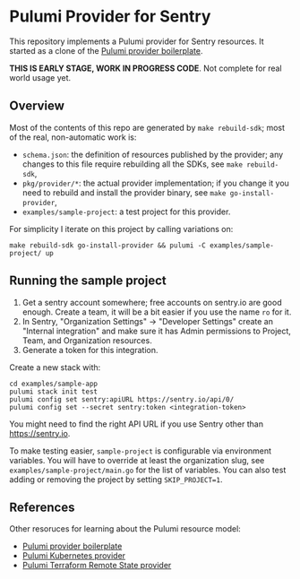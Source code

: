 # Pulumi Provider for Sentry

This repository implements a Pulumi provider for Sentry resources.  It started
as a clone of the [Pulumi provider boilerplate](https://github.com/pulumi/pulumi-provider-boilerplate).

**THIS IS EARLY STAGE, WORK IN PROGRESS CODE**.  Not complete for real world usage yet.

## Overview

Most of the contents of this repo are generated by `make rebuild-sdk`; most of the real, non-automatic work is:

- `schema.json`: the definition of resources published by the provider; any
  changes to this file require rebuilding all the SDKs, see `make rebuild-sdk`,
- `pkg/provider/*`: the actual provider implementation; if you change it you
  need to rebuild and install the provider binary, see `make go-install-provider`,
- `examples/sample-project`: a test project for this provider.

For simplicity I iterate on this project by calling variations on:

```
make rebuild-sdk go-install-provider && pulumi -C examples/sample-project/ up
```


## Running the sample project

1. Get a sentry account somewhere; free accounts on sentry.io are good enough.
   Create a team, it will be a bit easier if you use the name `ro` for it.
2. In Sentry, "Organization Settings" -> "Developer Settings" create an
   "Internal integration" and make sure it has Admin permissions to Project,
   Team, and Organization resources.
3. Generate a token for this integration.

Create a new stack with:

```
cd examples/sample-app
pulumi stack init test
pulumi config set sentry:apiURL https://sentry.io/api/0/
pulumi config set --secret sentry:token <integration-token>
```

You might need to find the right API URL if you use Sentry other than https://sentry.io.

To make testing easier, `sample-project` is configurable via environment
variables.  You will have to override at least the organization slug, see
`examples/sample-project/main.go` for the list of variables.  You can also test
adding or removing the project by setting `SKIP_PROJECT=1`.

## References

Other resoruces for learning about the Pulumi resource model:

* [Pulumi provider boilerplate](https://github.com/pulumi/pulumi-provider-boilerplate)
* [Pulumi Kubernetes provider](https://github.com/pulumi/pulumi-kubernetes/blob/master/provider/pkg/provider/provider.go)
* [Pulumi Terraform Remote State provider](https://github.com/pulumi/pulumi-terraform/blob/master/provider/cmd/pulumi-resource-terraform/provider.go)
